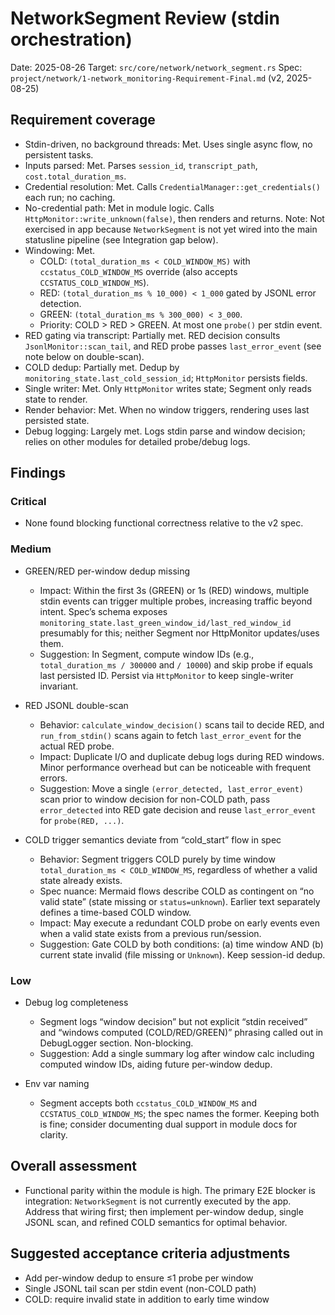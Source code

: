 # NetworkSegment Review (stdin orchestration)

Date: 2025-08-26
Target: `src/core/network/network_segment.rs`
Spec: `project/network/1-network_monitoring-Requirement-Final.md` (v2, 2025-08-25)

## Requirement coverage
- Stdin-driven, no background threads: Met. Uses single async flow, no persistent tasks.
- Inputs parsed: Met. Parses `session_id`, `transcript_path`, `cost.total_duration_ms`.
- Credential resolution: Met. Calls `CredentialManager::get_credentials()` each run; no caching.
- No-credential path: Met in module logic. Calls `HttpMonitor::write_unknown(false)`, then renders and returns. Note: Not exercised in app because `NetworkSegment` is not yet wired into the main statusline pipeline (see Integration gap below).
- Windowing: Met.
  - COLD: `(total_duration_ms < COLD_WINDOW_MS)` with `ccstatus_COLD_WINDOW_MS` override (also accepts `CCSTATUS_COLD_WINDOW_MS`).
  - RED: `(total_duration_ms % 10_000) < 1_000` gated by JSONL error detection.
  - GREEN: `(total_duration_ms % 300_000) < 3_000`.
  - Priority: COLD > RED > GREEN. At most one `probe()` per stdin event.
- RED gating via transcript: Partially met. RED decision consults `JsonlMonitor::scan_tail`, and RED probe passes `last_error_event` (see note below on double-scan).
- COLD dedup: Partially met. Dedup by `monitoring_state.last_cold_session_id`; `HttpMonitor` persists fields.
- Single writer: Met. Only `HttpMonitor` writes state; Segment only reads state to render.
- Render behavior: Met. When no window triggers, rendering uses last persisted state.
- Debug logging: Largely met. Logs stdin parse and window decision; relies on other modules for detailed probe/debug logs.

## Findings

### Critical
- None found blocking functional correctness relative to the v2 spec.

### Medium
- GREEN/RED per-window dedup missing
  - Impact: Within the first 3s (GREEN) or 1s (RED) windows, multiple stdin events can trigger multiple probes, increasing traffic beyond intent. Spec’s schema exposes `monitoring_state.last_green_window_id/last_red_window_id` presumably for this; neither Segment nor HttpMonitor updates/uses them.
  - Suggestion: In Segment, compute window IDs (e.g., `total_duration_ms / 300000` and `/ 10000`) and skip probe if equals last persisted ID. Persist via `HttpMonitor` to keep single-writer invariant.

- RED JSONL double-scan
  - Behavior: `calculate_window_decision()` scans tail to decide RED, and `run_from_stdin()` scans again to fetch `last_error_event` for the actual RED probe.
  - Impact: Duplicate I/O and duplicate debug logs during RED windows. Minor performance overhead but can be noticeable with frequent errors.
  - Suggestion: Move a single `(error_detected, last_error_event)` scan prior to window decision for non-COLD path, pass `error_detected` into RED gate decision and reuse `last_error_event` for `probe(RED, ...)`.

- COLD trigger semantics deviate from “cold_start” flow in spec
  - Behavior: Segment triggers COLD purely by time window `total_duration_ms < COLD_WINDOW_MS`, regardless of whether a valid state already exists.
  - Spec nuance: Mermaid flows describe COLD as contingent on “no valid state” (state missing or `status=unknown`). Earlier text separately defines a time-based COLD window.
  - Impact: May execute a redundant COLD probe on early events even when a valid state exists from a previous run/session.
  - Suggestion: Gate COLD by both conditions: (a) time window AND (b) current state invalid (file missing or `Unknown`). Keep session-id dedup.

### Low
- Debug log completeness
  - Segment logs “window decision” but not explicit “stdin received” and “windows computed (COLD/RED/GREEN)” phrasing called out in DebugLogger section. Non-blocking.
  - Suggestion: Add a single summary log after window calc including computed window IDs, aiding future per-window dedup.

- Env var naming
  - Segment accepts both `ccstatus_COLD_WINDOW_MS` and `CCSTATUS_COLD_WINDOW_MS`; the spec names the former. Keeping both is fine; consider documenting dual support in module docs for clarity.

## Overall assessment
- Functional parity within the module is high. The primary E2E blocker is integration: `NetworkSegment` is not currently executed by the app. Address that wiring first; then implement per-window dedup, single JSONL scan, and refined COLD semantics for optimal behavior.

## Suggested acceptance criteria adjustments
- Add per-window dedup to ensure ≤1 probe per window
- Single JSONL tail scan per stdin event (non-COLD path)
- COLD: require invalid state in addition to early time window
